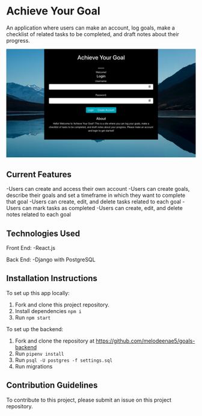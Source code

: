 # Achieve Your Goal

An application where users can make an account, log goals, make a checklist of related tasks to be completed, and draft notes about their progress.

![screenshot](Achieve_Your_Goal.png)

## Current Features

-Users can create and access their own account
-Users can create goals, describe their goals and set a timeframe in which they want to complete that goal
-Users can create, edit, and delete tasks related to each goal
-Users can mark tasks as completed
-Users can create, edit, and delete notes related to each goal

## Technologies Used

Front End:
-React.js

Back End:
-Django with PostgreSQL

## Installation Instructions

To set up this app locally:

1. Fork and clone this project repository.
2. Install dependencies
   `npm i`
3. Run `npm start`

To set up the backend:

1. Fork and clone the repository at https://github.com/melodeenae5/goals-backend
2. Run `pipenv install`
3. Run `psql -U postgres -f settings.sql`
4. Run migrations

## Contribution Guidelines

To contribute to this project, please submit an issue on this project repository.
